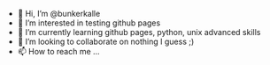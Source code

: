 - 👋 Hi, I’m @bunkerkalle
- 👀 I’m interested in testing github pages
- 🌱 I’m currently learning github pages, python, unix advanced skills
- 💞️ I’m looking to collaborate on nothing I guess ;)
- 📫 How to reach me ...

<!---
bunkerkalle/bunkerkalle is a ✨ special ✨ repository because its `README.md` (this file) appears on your GitHub profile.
You can click the Preview link to take a look at your changes.
--->
